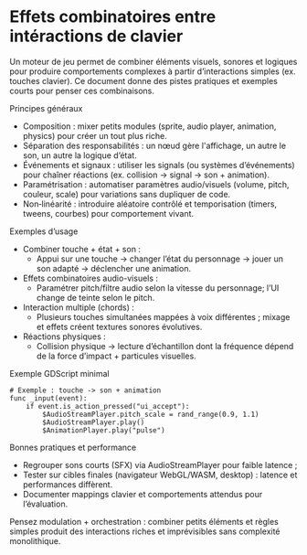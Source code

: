 # Effets combinatoires entre intéractions de clavier


Un moteur de jeu permet de combiner éléments visuels, sonores et logiques pour produire comportements complexes à partir d’interactions simples (ex. touches clavier). Ce document donne des pistes pratiques et exemples courts pour penser ces combinaisons.

Principes généraux
- Composition : mixer petits modules (sprite, audio player, animation, physics) pour créer un tout plus riche.
- Séparation des responsabilités : un nœud gère l'affichage, un autre le son, un autre la logique d’état.
- Événements et signaux : utiliser les signals (ou systèmes d’événements) pour chaîner réactions (ex. collision → signal → son + animation).
- Paramétrisation : automatiser paramètres audio/visuels (volume, pitch, couleur, scale) pour variations sans dupliquer de code.
- Non‑linéarité : introduire aléatoire contrôlé et temporisation (timers, tweens, courbes) pour comportement vivant.

Exemples d’usage
- Combiner touche + état + son :
  - Appui sur une touche → changer l’état du personnage → jouer un son adapté → déclencher une animation.
- Effets combinatoires audio-visuels :
  - Paramétrer pitch/filtre audio selon la vitesse du personnage; l’UI change de teinte selon le pitch.
- Interaction multiple (chords) :
  - Plusieurs touches simultanées mappées à voix différentes ; mixage et effets créent textures sonores évolutives.
- Réactions physiques :
  - Collision physique → lecture d’échantillon dont la fréquence dépend de la force d’impact + particules visuelles.

Exemple GDScript minimal
```gdscript
# Exemple : touche -> son + animation
func _input(event):
    if event.is_action_pressed("ui_accept"):
        $AudioStreamPlayer.pitch_scale = rand_range(0.9, 1.1)
        $AudioStreamPlayer.play()
        $AnimationPlayer.play("pulse")
```

Bonnes pratiques et performance
- Regrouper sons courts (SFX) via AudioStreamPlayer pour faible latence ;
- Tester sur cibles finales (navigateur WebGL/WASM, desktop) : latence et performances diffèrent.
- Documenter mappings clavier et comportements attendus pour l’évaluation.

Pensez modulation + orchestration : combiner petits éléments et règles simples produit des interactions riches et imprévisibles sans complexité monolithique.